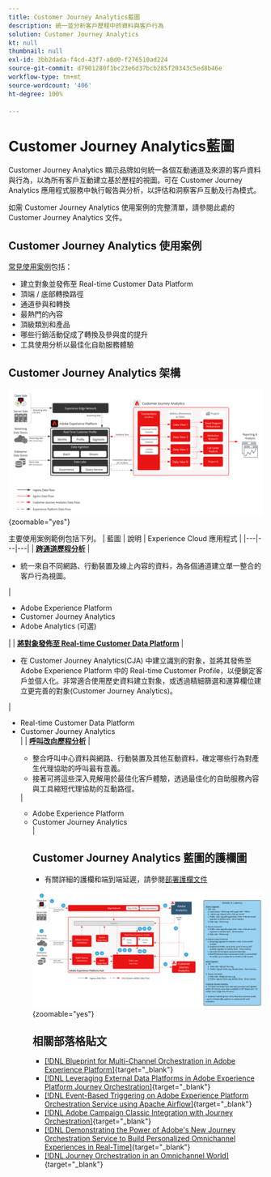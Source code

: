 ```yaml
---
title: Customer Journey Analytics藍圖
description: 統一並分析客戶歷程中的資料與客戶行為
solution: Customer Journey Analytics
kt: null
thumbnail: null
exl-id: 3bb2dada-f4cd-43f7-a0d0-f276510ad224
source-git-commit: d7901280f1bc23e6d37bcb285f20343c5ed8b46e
workflow-type: tm+mt
source-wordcount: '406'
ht-degree: 100%

---
```


# Customer Journey Analytics藍圖

Customer Journey Analytics 顯示品牌如何統一各個互動通道及來源的客戶資料與行為，以為所有客戶互動建立基於歷程的視圖。可在 Customer Journey Analytics 應用程式服務中執行報告與分析，以評估和洞察客戶互動及行為模式。

如需 Customer Journey Analytics 使用案例的完整清單，請參閱此處的 Customer Journey Analytics 文件。

## Customer Journey Analytics 使用案例

[常見使用案例](https://experienceleague.adobe.com/docs/analytics-platform/using/cja-usecases/cja-usecases.html?lang=zh-Hant)包括：

* 建立對象並發佈至 Real-time Customer Data Platform
* 頂端 / 底部轉換路徑
* 通道參與和轉換
* 最熱門的內容
* 頂級類別和產品
* 哪些行銷活動促成了轉換及參與度的提升
* 工具使用分析以最佳化自助服務體驗

## Customer Journey Analytics 架構

![架構圖](assets/CJA.svg){zoomable=&quot;yes&quot;}

主要使用案例範例包括下列。
| 藍圖 | 說明 | Experience Cloud 應用程式 |
|---|---|---|
| **[跨通道歷程分析](https://experienceleague.adobe.com/docs/analytics-platform/using/cja-usecases/cross-channel.html?lang=zh-Hant)**  | <ul><li>統一來自不同網路、行動裝置及線上內容的資料，為各個通道建立單一整合的客戶行為視圖。</li></ul> | <ul><li>Adobe Experience Platform</li><li>Customer Journey Analytics</li><li>Adobe Analytics (可選)</li></ul>|
| **[將對象發佈至 Real-time Customer Data Platform](https://experienceleague.adobe.com/docs/analytics-platform/using/cja-components/audiences/publish.html?lang=zh-Hant)** | <ul><li>在 Customer Journey Analytics(CJA) 中建立識別的對象，並將其發佈至 Adobe Experience Platform 中的 Real-time Customer Profile，以便鎖定客戶並個人化。非常適合使用歷史資料建立對象，或透過精細篩選和運算欄位建立更完善的對象(Customer Journey Analytics)。</li></ul> | <ul><li>Real-time Customer Data Platform</li><li>Customer Journey Analytics</li> |
| **[呼叫改向歷程分析](https://experienceleague.adobe.com/docs/analytics-platform/using/cja-usecases/call-center.html?lang=zh-Hant)** | <ul><li>整合呼叫中心資料與網路、行動裝置及其他互動資料，確定哪些行為對產生代理協助的呼叫最有意義。</li><li>接著可將這些深入見解用於最佳化客戶體驗，透過最佳化的自助服務內容與工具縮短代理協助的互動路徑。  </li></ul> | <ul><li>Adobe Experience Platform</li><li>Customer Journey Analytics</li> |

## Customer Journey Analytics 藍圖的護欄圖

* 有關詳細的護欄和端到端延遲，請參閱[部署護欄文件](../experience-platform/deployment/guardrails.md)

![護欄圖](../experience-platform/deployment/assets/CJA_guardrails.svg){zoomable=&quot;yes&quot;}

## 相關部落格貼文

* [[!DNL Blueprint for Multi-Channel Orchestration in Adobe Experience Platform]](https://medium.com/adobetech/blueprint-for-multi-channel-orchestration-in-adobe-experience-platform-c68317e94184){target="_blank"}
* [[!DNL Leveraging External Data Platforms in Adobe Experience Platform Journey Orchestration]](https://medium.com/adobetech/leveraging-external-data-platforms-in-adobe-experience-platform-journey-orchestration-54fc6134fe17){target="_blank"}
* [[!DNL Event-Based Triggering on Adobe Experience Platform Orchestration Service using Apache Airflow]](https://medium.com/adobetech/event-based-triggering-on-adobe-experience-platform-orchestration-service-using-apache-airflow-8607b28251f1){target="_blank"}
* [[!DNL Adobe Campaign Classic Integration with Journey Orchestration]](https://medium.com/adobetech/adobe-campaign-classic-integration-with-journey-orchestration-ae577653281){target="_blank"}
* [[!DNL Demonstrating the Power of Adobe's New Journey Orchestration Service to Build Personalized Omnichannel Experiences in Real-Time]](https://medium.com/adobetech/demonstrating-the-power-of-adobes-new-journey-orchestration-service-to-build-personalized-aa60d88cd34){target="_blank"}
* [[!DNL Journey Orchestration in an Omnichannel World]](https://medium.com/adobetech/journey-orchestration-in-an-omnichannel-world-3a2d32d556d9){target="_blank"}
